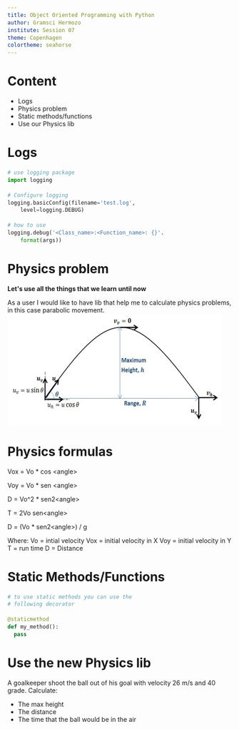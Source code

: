 ```yaml
---
title: Object Oriented Programming with Python
author: Gramsci Hermozo
institute: Session 07
theme: Copenhagen
colortheme: seahorse
---
```


# Content
+ Logs
+ Physics problem
+ Static methods/functions
+ Use our Physics lib

# Logs
```python
# use logging package
import logging

# Configure logging
logging.basicConfig(filename='test.log', 
    level=logging.DEBUG)

# how to use
logging.debug('<Class_name>:<Function_name>: {}'.
    format(args))
```

# Physics problem
**Let's use all the things that we learn until now**

As a user I would like to have lib that help me to calculate 
physics problems, in this case parabolic movement.
![](parabolic.png)

# Physics formulas
Vox = Vo * cos \<angle\>

Voy = Vo * sen \<angle\>

D = Vo^2 * sen2\<angle\>

T = 2Vo sen\<angle\>

D = (Vo * sen2\<angle\>) / g

Where:
Vo = intial velocity
Vox = initial velocity in X
Voy = initial velocity in Y
T = run time
D = Distance


# Static Methods/Functions
```python
# to use static methods you can use the 
# following decorator

@staticmethod
def my_method():
  pass
```

# Use the new Physics lib
A goalkeeper shoot the ball out of his goal
with velocity 26 m/s and 40 grade. Calculate:

+ The max height 
+ The distance
+ The time that the ball would be in the air



